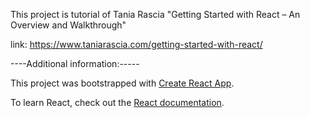 This project is tutorial of Tania Rascia "Getting Started with React – An Overview and Walkthrough"

link: https://www.taniarascia.com/getting-started-with-react/

----Additional information:-----

This project was bootstrapped with [Create React App](https://github.com/facebook/create-react-app).

To learn React, check out the [React documentation](https://reactjs.org/).
